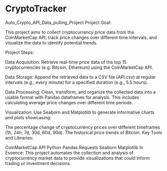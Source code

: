 # CryptoTracker
Auto_Crypto_API_Data_pulling_Project
Project Goal:

This project aims to collect cryptocurrency price data from the CoinMarketCap API, track price changes over different time intervals, and visualize the data to identify potential trends.

Project Steps:

Data Acquisition: Retrieve real-time price data of the top 15 cryptocurrencies (e.g. Bitcoin, Ethereum) using the CoinMarketCap API.

Data Storage: Append the retrieved data to a CSV file (API.csv) at regular intervals (e.g., every minute) for a specified duration (e.g., 5.5 hours).

Data Processing: Clean, transform, and organize the collected data into a usable format with Pandas dataframes for analysis. This includes calculating average price changes over different time periods.

Visualization: Use Seaborn and Matplotlib to generate informative charts and plots showcasing:

The percentage change of cryptocurrency prices over different timeframes (1h, 24h, 7d, 30d, 60d, 90d).
The historical price trends of Bitcoin.
Key Tools and Libraries:

CoinMarketCap API
Python
Pandas
Requests
Seaborn
Matplotlib
In Essence: This project automates the collection and analysis of cryptocurrency market data to provide visualizations that could inform trading or investment decisions.
